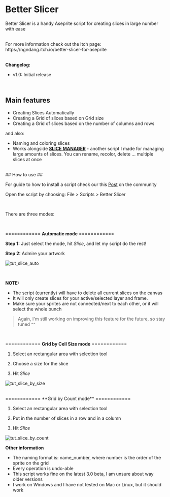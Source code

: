 # Better Slicer

Better Slicer is a handy Aseprite script for creating slices in large number with ease

<br />
For more information check out the Itch page: https://ngndang.itch.io/better-slicer-for-aseprite

<br />
<br />

**Changelog:**

+ v1.0: Initial release
<br />

## Main features ##

+ Creating Slices Automatically 
+ Creating a Grid of slices based on Grid size
+ Creating a Grid of slices based on the number of columns and rows
 
 and also:
+ Naming and coloring slices 
+ Works alongside [**SLICE MANAGER**](https://github.com/ngndang/Slice-Manager) - another script I made for managing large amounts of slices. You can rename, recolor, delete ... multiple slices at once

<br />
## How to use ##

For guide to how to install a script check our this [Post](https://community.aseprite.org/t/aseprite-scripts-collection/3599) on the community

Open the script by choosing: File > Scripts > Better Slicer

<br />

There are three modes:

<br />

============ **Automatic mode** ============ 

**Step 1:** Just select the mode, hit *Slice*, and let my script do the rest!

**Step 2:** Admire your artwork

![tut_slice_auto](https://user-images.githubusercontent.com/78392599/139862305-4f9eeb4b-9e9a-4432-ad48-4aaf705672b6.gif)

<br />

**NOTE:**
+ The script (currently) will have to delete all current slices on the canvas
+ It will only create slices for your active/selected layer and frame.
+ Make sure your sprites are not connected/next to each other, or it will select the whole bunch 

>Again, I'm still working on improving this feature for the future, so stay tuned ^^

<br />

============ **Grid by Cell Size mode** ============

1. Select an rectangular area with selection tool

2. Choose a size for the slice

3. Hit *Slice*

![tut_slice_by_size](https://user-images.githubusercontent.com/78392599/139844600-0303818f-37f4-4d53-9226-2a3547e3fb20.gif)

<br />
============ **Grid by Count mode** ============

1. Select an rectangular area with selection tool

2. Put in the number of slices in a row and in a column

3. Hit *Slice*

![tut_slice_by_count](https://user-images.githubusercontent.com/78392599/139844969-f1b197d5-7851-4349-9186-1373a5d99c99.gif)

**Other information**
+ The naming format is: name_number, where number is the order of the sprite on the grid
+ Every operation is undo-able
+ This script works fine on the latest 3.0 beta, I am unsure about way older versions 
+ I work on Windows and I have not tested on Mac or Linux, but it should work  

